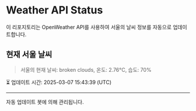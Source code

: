 
# Weather API Status

이 리포지토리는 OpenWeather API를 사용하여 서울의 날씨 정보를 자동으로 업데이트합니다.

## 현재 서울 날씨
> 서울의 현재 날씨: broken clouds, 온도: 2.76°C, 습도: 70%

⏳ 업데이트 시간: 2025-03-07 15:43:39 (UTC)

---
자동 업데이트 봇에 의해 관리됩니다.
